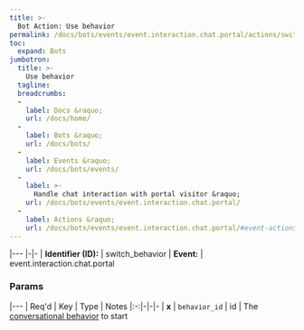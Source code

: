 ```yaml
---
title: >-
  Bot Action: Use behavior
permalink: /docs/bots/events/event.interaction.chat.portal/actions/switch_behavior/
toc:
  expand: Bots
jumbotron:
  title: >-
    Use behavior
  tagline: 
  breadcrumbs:
  -
    label: Docs &raquo;
    url: /docs/home/
  -
    label: Bots &raquo;
    url: /docs/bots/
  -
    label: Events &raquo;
    url: /docs/bots/events/
  -
    label: >-
      Handle chat interaction with portal visitor &raquo;
    url: /docs/bots/events/event.interaction.chat.portal/
  -
    label: Actions &raquo;
    url: /docs/bots/events/event.interaction.chat.portal/#event-actions
---
```


|---
|-|-
| **Identifier (ID):** | switch_behavior
| **Event:** | event.interaction.chat.portal

### Params

|---
| Req'd | Key | Type | Notes
|:-:|-|-|-
| **x** | `behavior_id` | id | The [conversational behavior](/docs/bots/events/event.message.chat.portal/) to start
